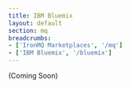 ```yaml
---
title: IBM Bluemix
layout: default
section: mq
breadcrumbs:
- ['IronMQ Marketplaces', '/mq']
- ['IBM Bluemix', '/bluemix']
---
```


(Coming Soon)